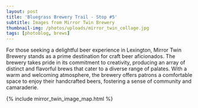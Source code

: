 ```yaml
---
layout: post
title: 'Bluegrass Brewery Trail - Stop #5'
subtitle: Images from Mirror Twin Brewery
thumbnail-img: /photos/uploads/mirror_twin_collage.jpg
tags: [photoblog, brews]
---
```

For those seeking a delightful beer experience in Lexington, Mirror Twin Brewery stands as a prime destination for craft beer aficionados. The brewery takes pride in its commitment to creativity, producing an array of distinct and flavorful brews that cater to a diverse range of palates. With a warm and welcoming atmosphere, the brewery offers patrons a comfortable space to enjoy their handcrafted beers, fostering a sense of community and camaraderie.

{% include mirror_twin_image_map.html %}
